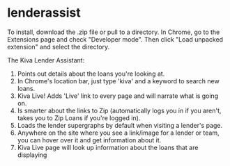 # lenderassist

To install, download the .zip file or pull to a directory. In Chrome, go to the Extensions page and check "Developer mode".
Then click "Load unpacked extension" and select the directory.

The Kiva Lender Assistant:

1.    Points out details about the loans you're looking at.
2.    In Chrome's location bar, just type 'kiva' and a keyword to search new loans.
3.    Kiva Live! Adds 'Live' link to every page and will narrate what is going on.
4.    Is smarter about the links to Zip (automatically logs you in if you aren't, takes you to Zip Loans if you're logged in).
5.    Loads the lender supergraphs by default when visiting a lender's page.
6.    Anywhere on the site where you see a link/image for a lender or team, you can hover over it and get information about it.
7.    Kiva Live page will look up information about the loans that are displaying